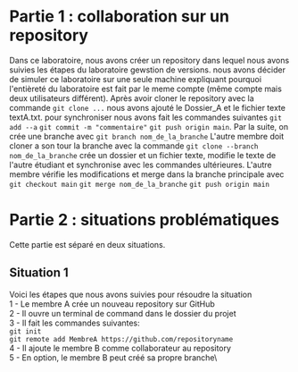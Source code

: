 # Partie 1 : collaboration sur un repository
Dans ce laboratoire, nous avons créer un repository dans lequel nous avons suivies les étapes du laboratoire gewstion de versions. nous avons décider de simuler ce laboratoire sur une seule machine expliquant pourquoi l'entièreté du laboratoire est fait par le meme compte (même compte mais deux utilisateurs différent). Après avoir cloner le repository avec la commande ``` git clone ... ``` nous avons ajouté le Dossier_A et le fichier texte textA.txt. pour synchroniser nous avons fait les commandes suivantes ``` git add --a ``` ``` git commit -m "commentaire" ``` ```git push origin main```. Par la suite, on crée une branche avec ```git branch nom_de_la_branche``` L'autre membre doit cloner a son tour la branche avec la commande ```git clone --branch nom_de_la_branche``` crée un dossier et un fichier texte, modifie le texte de l'autre étudiant et synchronise avec les commandes ultérieures. L'autre membre vérifie les modifications et merge dans la branche principale avec ```git checkout main``` ```git merge nom_de_la_branche``` ```git push origin main```

# Partie 2 : situations problématiques
Cette partie est séparé en deux situations.
## Situation 1
Voici les étapes que nous avons suivies pour résoudre la situation\
1 - Le membre A crée un nouveau repository sur GitHub\
2 - Il ouvre un terminal de command dans le dossier du projet\
3 - Il fait les commandes suivantes:\
	```git init```\
	```git remote add MembreA https://github.com/repositoryname```\
4 - Il ajoute le membre B comme collaborateur au repository\
5 - En option, le membre B peut créé sa propre branche\
